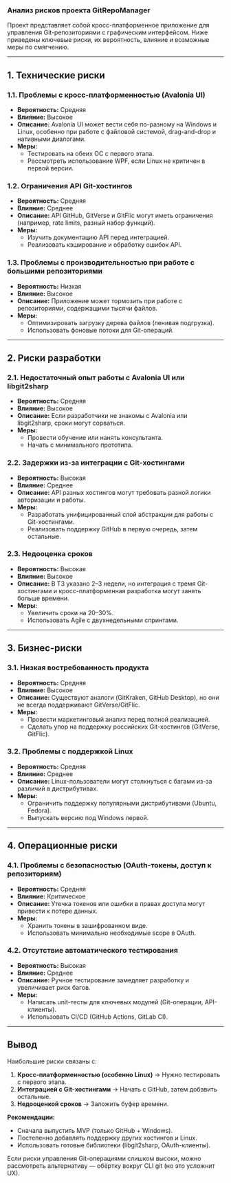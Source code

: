 ### **Анализ рисков проекта GitRepoManager**  

Проект представляет собой кросс-платформенное приложение для управления Git-репозиториями с графическим интерфейсом. Ниже приведены ключевые риски, их вероятность, влияние и возможные меры по смягчению.

---

## **1. Технические риски**  

### **1.1. Проблемы с кросс-платформенностью (Avalonia UI)**  
- **Вероятность:** Средняя  
- **Влияние:** Высокое  
- **Описание:** Avalonia UI может вести себя по-разному на Windows и Linux, особенно при работе с файловой системой, drag-and-drop и нативными диалогами.  
- **Меры:**  
  - Тестировать на обеих ОС с первого этапа.  
  - Рассмотреть использование WPF, если Linux не критичен в первой версии.  

### **1.2. Ограничения API Git-хостингов**  
- **Вероятность:** Средняя  
- **Влияние:** Среднее  
- **Описание:** API GitHub, GitVerse и GitFlic могут иметь ограничения (например, rate limits, разный набор функций).  
- **Меры:**  
  - Изучить документацию API перед интеграцией.  
  - Реализовать кэширование и обработку ошибок API.  

### **1.3. Проблемы с производительностью при работе с большими репозиториями**  
- **Вероятность:** Низкая  
- **Влияние:** Высокое  
- **Описание:** Приложение может тормозить при работе с репозиториями, содержащими тысячи файлов.  
- **Меры:**  
  - Оптимизировать загрузку дерева файлов (ленивая подгрузка).  
  - Использовать фоновые потоки для Git-операций.  

---

## **2. Риски разработки**  

### **2.1. Недостаточный опыт работы с Avalonia UI или libgit2sharp**  
- **Вероятность:** Средняя  
- **Влияние:** Высокое  
- **Описание:** Если разработчики не знакомы с Avalonia или libgit2sharp, сроки могут сорваться.  
- **Меры:**  
  - Провести обучение или нанять консультанта.  
  - Начать с минимального прототипа.  

### **2.2. Задержки из-за интеграции с Git-хостингами**  
- **Вероятность:** Высокая  
- **Влияние:** Среднее  
- **Описание:** API разных хостингов могут требовать разной логики авторизации и работы.  
- **Меры:**  
  - Разработать унифицированный слой абстракции для работы с Git-хостингами.  
  - Реализовать поддержку GitHub в первую очередь, затем остальные.  

### **2.3. Недооценка сроков**  
- **Вероятность:** Высокая  
- **Влияние:** Высокое  
- **Описание:** В ТЗ указано 2–3 недели, но интеграция с тремя Git-хостингами и кросс-платформенная разработка могут занять больше времени.  
- **Меры:**  
  - Увеличить сроки на 20–30%.  
  - Использовать Agile с двухнедельными спринтами.  

---

## **3. Бизнес-риски**  

### **3.1. Низкая востребованность продукта**  
- **Вероятность:** Средняя  
- **Влияние:** Высокое  
- **Описание:** Существуют аналоги (GitKraken, GitHub Desktop), но они не всегда поддерживают GitVerse/GitFlic.  
- **Меры:**  
  - Провести маркетинговый анализ перед полной реализацией.  
  - Сделать упор на поддержку российских Git-хостингов (GitVerse, GitFlic).  

### **3.2. Проблемы с поддержкой Linux**  
- **Вероятность:** Средняя  
- **Влияние:** Среднее  
- **Описание:** Linux-пользователи могут столкнуться с багами из-за различий в дистрибутивах.  
- **Меры:**  
  - Ограничить поддержку популярными дистрибутивами (Ubuntu, Fedora).  
  - Выпускать версию под Windows первой.  

---

## **4. Операционные риски**  

### **4.1. Проблемы с безопасностью (OAuth-токены, доступ к репозиториям)**  
- **Вероятность:** Средняя  
- **Влияние:** Критическое  
- **Описание:** Утечка токенов или ошибки в правах доступа могут привести к потере данных.  
- **Меры:**  
  - Хранить токены в зашифрованном виде.  
  - Использовать минимально необходимые scope в OAuth.  

### **4.2. Отсутствие автоматического тестирования**  
- **Вероятность:** Высокая  
- **Влияние:** Среднее  
- **Описание:** Ручное тестирование замедляет разработку и увеличивает риск багов.  
- **Меры:**  
  - Написать unit-тесты для ключевых модулей (Git-операции, API-клиенты).  
  - Использовать CI/CD (GitHub Actions, GitLab CI).  

---

## **Вывод**  
Наибольшие риски связаны с:  
1. **Кросс-платформенностью (особенно Linux)** → Нужно тестировать с первого этапа.  
2. **Интеграцией с Git-хостингами** → Начать с GitHub, затем добавить остальные.  
3. **Недооценкой сроков** → Заложить буфер времени.  

**Рекомендации:**  
- Сначала выпустить MVP (только GitHub + Windows).  
- Постепенно добавлять поддержку других хостингов и Linux.  
- Использовать готовые библиотеки (libgit2sharp, OAuth-клиенты).  

Если риски управления Git-операциями слишком высоки, можно рассмотреть альтернативу — обёртку вокруг CLI git (но это усложнит UX).